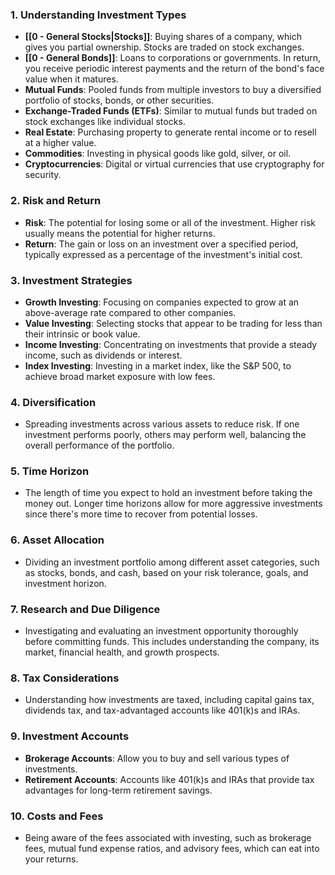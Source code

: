 ### 1. **Understanding Investment Types**

- **[[0 - General Stocks|Stocks]]**: Buying shares of a company, which gives you partial ownership. Stocks are traded on stock exchanges.
- **[[0 - General Bonds]]**: Loans to corporations or governments. In return, you receive periodic interest payments and the return of the bond's face value when it matures.
- **Mutual Funds**: Pooled funds from multiple investors to buy a diversified portfolio of stocks, bonds, or other securities.
- **Exchange-Traded Funds (ETFs)**: Similar to mutual funds but traded on stock exchanges like individual stocks.
- **Real Estate**: Purchasing property to generate rental income or to resell at a higher value.
- **Commodities**: Investing in physical goods like gold, silver, or oil.
- **Cryptocurrencies**: Digital or virtual currencies that use cryptography for security.

### 2. **Risk and Return**

- **Risk**: The potential for losing some or all of the investment. Higher risk usually means the potential for higher returns.
- **Return**: The gain or loss on an investment over a specified period, typically expressed as a percentage of the investment's initial cost.

### 3. **Investment Strategies**

- **Growth Investing**: Focusing on companies expected to grow at an above-average rate compared to other companies.
- **Value Investing**: Selecting stocks that appear to be trading for less than their intrinsic or book value.
- **Income Investing**: Concentrating on investments that provide a steady income, such as dividends or interest.
- **Index Investing**: Investing in a market index, like the S&P 500, to achieve broad market exposure with low fees.

### 4. **Diversification**

- Spreading investments across various assets to reduce risk. If one investment performs poorly, others may perform well, balancing the overall performance of the portfolio.

### 5. **Time Horizon**

- The length of time you expect to hold an investment before taking the money out. Longer time horizons allow for more aggressive investments since there's more time to recover from potential losses.

### 6. **Asset Allocation**

- Dividing an investment portfolio among different asset categories, such as stocks, bonds, and cash, based on your risk tolerance, goals, and investment horizon.

### 7. **Research and Due Diligence**

- Investigating and evaluating an investment opportunity thoroughly before committing funds. This includes understanding the company, its market, financial health, and growth prospects.

### 8. **Tax Considerations**

- Understanding how investments are taxed, including capital gains tax, dividends tax, and tax-advantaged accounts like 401(k)s and IRAs.

### 9. **Investment Accounts**

- **Brokerage Accounts**: Allow you to buy and sell various types of investments.
- **Retirement Accounts**: Accounts like 401(k)s and IRAs that provide tax advantages for long-term retirement savings.

### 10. **Costs and Fees**

- Being aware of the fees associated with investing, such as brokerage fees, mutual fund expense ratios, and advisory fees, which can eat into your returns.